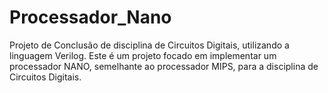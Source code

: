 # Processador_Nano
Projeto de Conclusão de disciplina de Circuitos Digitais, utilizando a linguagem Verilog.
Este é um projeto focado em implementar um processador NANO, semelhante ao processador MIPS, para a disciplina de Circuitos Digitais.

